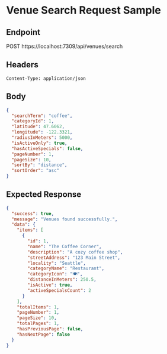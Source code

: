 # Venue Search Request Sample

## Endpoint

POST https://localhost:7309/api/venues/search

## Headers

```http
Content-Type: application/json
```

## Body

```json
{
  "searchTerm": "coffee",
  "categoryId": 1,
  "latitude": 47.6062,
  "longitude": -122.3321,
  "radiusInMeters": 5000,
  "isActiveOnly": true,
  "hasActiveSpecials": false,
  "pageNumber": 1,
  "pageSize": 10,
  "sortBy": "distance",
  "sortOrder": "asc"
}
```

## Expected Response

```json
{
  "success": true,
  "message": "Venues found successfully.",
  "data": {
    "items": [
      {
        "id": 1,
        "name": "The Coffee Corner",
        "description": "A cozy coffee shop",
        "streetAddress": "123 Main Street",
        "locality": "Seattle",
        "categoryName": "Restaurant",
        "categoryIcon": "🍽️",
        "distanceInMeters": 250.5,
        "isActive": true,
        "activeSpecialsCount": 2
      }
    ],
    "totalItems": 1,
    "pageNumber": 1,
    "pageSize": 10,
    "totalPages": 1,
    "hasPreviousPage": false,
    "hasNextPage": false
  }
}
```
